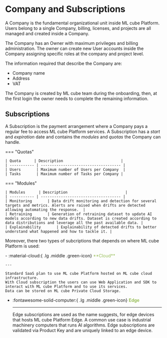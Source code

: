 # Company and Subscriptions

A Company is the fundamental organizational unit inside ML cube  Platform.
Users belong to a single Company, billing, licenses, and projects are all managed and created inside a Company.

The Company has an Owner with maximum privileges and billing administration.
The owner can create new User accounts inside the Company assigning specific roles at the company and project level.

The information required that describe the Company are:

- Company name
- Address
- VAT

The Company is created by ML cube team during the onboarding, then, at the first login the owner needs to complete the remaining information.

## Subscriptions

A Subscription is the payment arrangement where a Company pays a regular fee to access ML cube Platform services.
A Subscription has a *start* and *expiration* date and contains the *modules* and *quotas* the Company can handle.

=== "Quotas"

    | Quota      | Description                          |
    | ----------- | ------------------------------------ |
    | Users       | Maximum number of Users per Company  |
    | Tasks       | Maximum number of Tasks per Company |

=== "Modules"

    | Modules      | Description                          |
    | ----------- | ------------------------------------ |
    | Monitoring       | Data drift monitoring and detection for several targets and metrics. Alerts are raised when drifts are detected allowing automating the response.  |
    | Retraining       | Generation of retraining dataset to update AI models according to new data drifts. Dataset is created according to data distributions and leverage all the past available data. |
    | Explainability       | Explainability of detected drifts to better understand what happened and how to tackle it. |


Moreover, there two types of subcriptions that depends on where ML cube Platform is used:

<div class="grid cards" markdown>
- :material-cloud:{ .lg .middle .green-icon} <span style="color:#98BE59"> **Cloud** </span>

    ---

    Standard SaaS plan to use ML cube Platform hosted on ML cube cloud infrastructure.
    With Cloud subscription the users can use Web Application and SDK to interact with ML cube Platform and to use its services.
    Data can be stored on ML cube Private Cloud Storage.

- :fontawesome-solid-computer:{ .lg .middle .green-icon} <span style="color:#98BE59"> **Edge** </span>

    ---

    Edge subscriptions are used as the name suggests, for edge devices that hosts ML cube Platform Edge.
    A common use case is industrial machinery computers that runs AI algorithms.
    Edge subscriptions are validated via Product Key and are uniquely linked to an edge device.

  </div>
